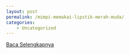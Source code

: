 ```yaml
---
layout: post
permalink: /mimpi-memakai-lipstik-merah-muda/
categories:
    - Uncategorized
---
```


[Baca Selengkapnya](/06)